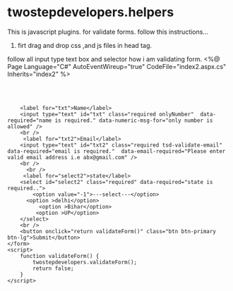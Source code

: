 # twostepdevelopers.helpers
This is javascript plugins. for validate forms.
follow this instructions...

1. firt drag and drop css ,and js files in head tag.

follow all input type text box and selector how i am validating form.
<%@ Page Language="C#" AutoEventWireup="true" CodeFile="index2.aspx.cs" Inherits="index2" %>

<!DOCTYPE html>

<html xmlns="http://www.w3.org/1999/xhtml">
<head runat="server">
    <title>validation</title>
    <link href="vendors/bootstrap/dist/css/bootstrap.css" rel="stylesheet" />
     <link href="Scripts/Modules/appHelpers/twostepdevelopers.helpers.css" rel="stylesheet" />
<script src="vendors/jquery/dist/jquery.js"></script>
<script src="Scripts/Modules/appHelpers/twostepdevelopers.helpers.js"></script>

   
</head>

<body class="container">
    <br />
    <br />
    <form id="form1" runat="server">
       
        <label for="txt">Name</label>
        <input type="text" id="txt" class="required onlyNumber"  data-required="name is required." data-numeric-msg-for="only number is allowed" />
        <br />
         <label for="txt2">Email</label>
        <input type="text" id="txt2" class="required tsd-validate-email" data-required="email is required."  data-email-required="Please enter valid email address i.e abx@gmail.com" />
        <br />
          <br />
         <label for="select2">state</label>
        <select id="select2" class="required" data-required="state is required..">
            <option value="-1">---select---</option>
          <option >delhi</option>
              <option >Bihar</option>
             <option >UP</option>
        </select>
        <br />
        <button onclick="return validateForm()" class="btn btn-primary btn-lg">Submit</button>
    </form>
    <script>
        function validateForm() {
            twostepdevelopers.validateForm();
            return false;
        }
    </script>
</body>
   
</html>
